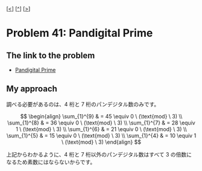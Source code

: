 \[[<](./p0040.md)] \[[^](../README_ja.md)] \[[>](./p0042.md)]

# Problem 41: Pandigital Prime

## The link to the problem

- [Pandigital Prime](https://projecteuler.net/problem=41)

## My approach

調べる必要があるのは、4 桁と 7 桁のパンデジタル数のみです。

$$
\begin{align}
\sum_{1}^{9} & = 45 \equiv 0 \ (\text{mod} \ 3) \\
\sum_{1}^{8} & = 36 \equiv 0 \ (\text{mod} \ 3) \\
\sum_{1}^{7} & = 28 \equiv 1 \ (\text{mod} \ 3) \\
\sum_{1}^{6} & = 21 \equiv 0 \ (\text{mod} \ 3) \\
\sum_{1}^{5} & = 15 \equiv 0 \ (\text{mod} \ 3) \\
\sum_{1}^{4} & = 10 \equiv 1 \ (\text{mod} \ 3) 
\end{align}
$$

上記からわかるように、4 桁と 7 桁以外のパンデジタル数はすべて 3 の倍数になるため素数にはならないからです。

